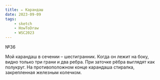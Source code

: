 ```yaml
---
title: ✏️ Карандаш
date: 2023-09-09
tags:
    - sketch
    - HowToDraw
    - WSC2023
---
```


№36

Мой карандаш в сечении – шестигранник. Когда он лежит на боку, видно только три грани и два ребра. При заточке рёбра выглядят как полукруг. На противоположном конце карандаша стиралка, закрепленная железным колечком.
